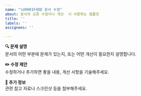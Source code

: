 ```yaml
---
name: "\U0001F4DD 문서 수정"
about: 문서의 오류 수정이나 개선  시 사용하는 템플릿
title: ''
labels: ''
assignees: ''

---
```


**🔍 문제 설명**  
문서의 어떤 부분에 문제가 있는지, 또는 어떤 개선이 필요한지 설명합니다.

**✏️ 수정 제안**  
수정하거나 추가하면 좋을 내용, 개선 사항을 기술해주세요.

**📎 추가 정보**  
관련 참고 자료나 스크린샷 등을 첨부해주세요.
